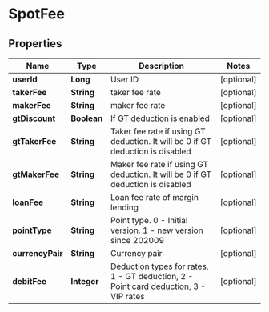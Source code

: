 
# SpotFee

## Properties

Name | Type | Description | Notes
------------ | ------------- | ------------- | -------------
**userId** | **Long** | User ID |  [optional]
**takerFee** | **String** | taker fee rate |  [optional]
**makerFee** | **String** | maker fee rate |  [optional]
**gtDiscount** | **Boolean** | If GT deduction is enabled |  [optional]
**gtTakerFee** | **String** | Taker fee rate if using GT deduction. It will be 0 if GT deduction is disabled |  [optional]
**gtMakerFee** | **String** | Maker fee rate if using GT deduction. It will be 0 if GT deduction is disabled |  [optional]
**loanFee** | **String** | Loan fee rate of margin lending |  [optional]
**pointType** | **String** | Point type. 0 - Initial version. 1 - new version since 202009 |  [optional]
**currencyPair** | **String** | Currency pair |  [optional]
**debitFee** | **Integer** | Deduction types for rates, 1 - GT deduction, 2 - Point card deduction, 3 - VIP rates |  [optional]

